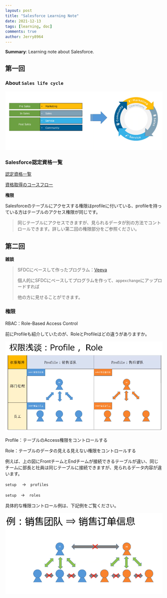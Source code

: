 ```yaml
---
layout: post
title: "Salesforce Learning Note"
date: 2021-12-13
tags: [learning, doc]
comments: true
author: Jerry8964
---
```


**Summary**: Learning note about Salesforce.

## 第一回

### About `Sales life cycle`

<img src="https://raw.githubusercontent.com/jerry8964/jerry8964.github.io/main/images/20211213203635.png" style="zoom:80%;" />

### Salesforce認定資格一覧

[認定資格一覧](https://tandc.salesforce.com/credentials)

[資格取得のコースフロー](https://www.trainocate.co.jp/reference/flow/71-2.html)



**権限**

Salesforceのテーブルにアクセスする権限はprofileに付いている、profileを持っている方はテーブルのアクセス権限が同じです。

> 同じテーブルにアクセスできますが、見られるデータが別の方法でコントロールできます。詳しい第二回の権限部分をご参照ください。





## 第二回



**雑談**

> SFDCにベースして作ったプログラム：[Veeva](https://www.veeva.com/jp/resources/)
>
> 個人的にSFDCにベースしてプログラムを作って、`appexchange`にアップロードすれば
>
> 他の方に見せることができます。



### 権限

RBAC：Role-Based Access Control

前にProfileも紹介していたのが、RoleとProfileはどの違うがありますか。

<img src="https://raw.githubusercontent.com/jerry8964/jerry8964.github.io/main/images/20211213210934.png" style="zoom:67%;" />

Profile：テーブルのAccess権限をコントロールする

Role：テーブルのデータの見える見えない権限をコントロールする

例えば、上の図にFrontチームとEndチームが接続できるテーブルが違い、同じチームに部長と社員は同じテーブルに接続できますが、見られるデータ内容が違います。

`setup` 　→　`profiles` 

`setup`　→　`roles`

具体的な権限コントロール例は、下記例をご覧ください。

<img src="https://raw.githubusercontent.com/jerry8964/jerry8964.github.io/main/images/20211213212543.png" style="zoom:67%;" />



